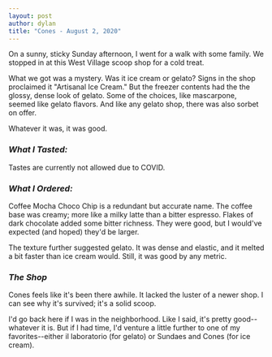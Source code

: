 ```yaml
---
layout: post
author: dylan
title: "Cones - August 2, 2020"
---
```


On a sunny, sticky Sunday afternoon, I went for a walk with some family.  We stopped in at this West Village scoop shop for a cold treat.  

What we got was a mystery.  Was it ice cream or gelato?  Signs in the shop proclaimed it "Artisanal Ice Cream."  But the freezer contents had the the glossy, dense look of gelato.  Some of the choices, like mascarpone, seemed like gelato flavors.  And like any gelato shop, there was also sorbet on offer. 

Whatever it was, it was good.

### *What I Tasted:*
Tastes are currently not allowed due to COVID.

### *What I Ordered:*
Coffee Mocha Choco Chip is a redundant but accurate name.  The coffee base was creamy; more like a milky latte than a bitter espresso.  Flakes of dark chocolate added some bitter richness.  They were good, but I would've expected (and hoped) they'd be larger.

The texture further suggested gelato.  It was dense and elastic, and it melted a bit faster than ice cream would.  Still, it was good by any metric.

### *The Shop*
Cones feels like it's been there awhile.  It lacked the luster of a newer shop.  I can see why it's survived; it's a solid scoop.

I'd go back here if I was in the neighborhood.  Like I said, it's pretty good--whatever it is.  But if I had time, I'd venture a little further to one of my favorites--either il laboratorio (for gelato) or Sundaes and Cones (for ice cream).
